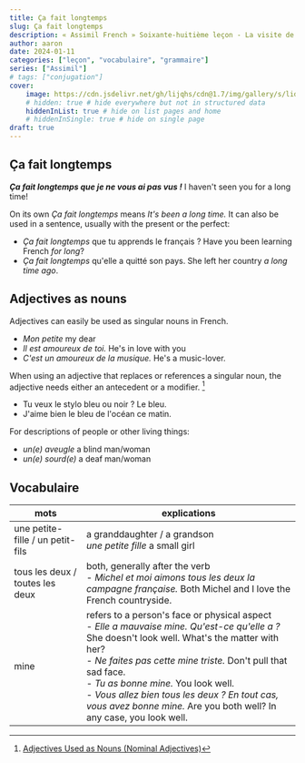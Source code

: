 ```yaml
---
title: Ça fait longtemps
slug: Ça fait longtemps
description: « Assimil French » Soixante-huitième leçon - La visite de la petite-fille
author: aaron
date: 2024-01-11
categories: ["leçon", "vocabulaire", "grammaire"]
series: ["Assimil"]
# tags: ["conjugation"]
cover: 
    image: https://cdn.jsdelivr.net/gh/lijqhs/cdn@1.7/img/gallery/s/lidya-nada-MD_ha01Bk7c-unsplash.jpg
    # hidden: true # hide everywhere but not in structured data
    hiddenInList: true # hide on list pages and home
    # hiddenInSingle: true # hide on single page
draft: true
---
```



## Ça fait longtemps

***Ça fait longtemps que je ne vous ai pas vus !*** I haven't seen you for a long time!

On its own *Ça fait longtemps* means *It's been a long time.* It can also be used in a sentence, usually with the present or the perfect: 
- *Ça fait longtemps* que tu apprends le français ? Have you been learning French *for long*?
- *Ça fait longtemps* qu'elle a quitté son pays. She left her country *a long time ago*.

## Adjectives as nouns

Adjectives can easily be used as singular nouns in French. 
- *Mon petite* my dear
- *Il est amoureux de toi.* He's in love with you
- *C'est un amoureux de la musique.* He's a music-lover.

When using an adjective that replaces or references a singular noun, the adjective needs either an antecedent or a modifier. [^1]
- Tu veux le stylo bleu ou noir ? Le bleu.
- J'aime bien le bleu de l'océan ce matin.

[^1]: [Adjectives Used as Nouns (Nominal Adjectives)](https://www.lawlessfrench.com/grammar/adjectives-as-nouns/)

For descriptions of people or other living things:
- *un(e) aveugle* a blind man/woman
- *un(e) sourd(e)* a deaf man/woman

## Vocabulaire

| mots | explications |
| ---- | ---- | 
| une petite-fille / un petit-fils | a granddaughter / a grandson </br> *une petite fille* a small girl | 
| tous les deux / toutes les deux | both, generally after the verb </br> - *Michel et moi aimons tous les deux la campagne française.* Both Michel and I love the French countryside. | 
| mine | refers to a person's face or physical aspect </br> - *Elle a mauvaise mine. Qu'est-ce qu'elle a ?* She doesn't look well. What's the matter with her? </br> - *Ne faites pas cette mine triste.* Don't pull that sad face. </br> - *Tu as bonne mine.* You look well. </br> - *Vous allez bien tous les deux ? En tout cas, vous avez bonne mine.* Are you both well? In any case, you look well. | 